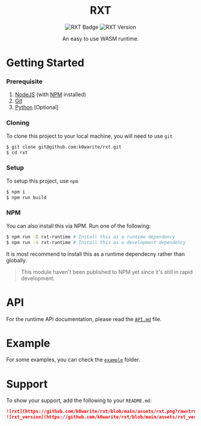 <h1 align="center">RXT</h1>
<p align="center">
    <img src="https://github.com/k0warite/rxt/blob/main/assets/rxt.png?raw=true" alt="RXT Badge"/>
    <img src="https://github.com/k0warite/rxt/blob/main/assets/rxt_version.png?raw=true" alt="RXT Version"/>
</p>
<p align="center">
    An easy to use WASM runtime.
</p>

# Getting Started
### Prerequisite
1. [NodeJS](https://nodejs.org/ 'NodeJS') (with [NPM](https://npmjs.com/ 'NPM') installed)
2. [Git](https://git-scm.com/ 'Git')
3. [Python](https://python.org 'Python') [Optional]

### Cloning
To clone this project to your local machine, you will need to use `git`
```sh
$ git clone git@github.com:k0warite/rxt.git
$ cd rxt
```

### Setup
To setup this project, use `npm`
```sh
$ npm i
$ npm run build
```

### NPM
You can also install this via NPM. Run one of the following:
```sh
$ npm run -D rxt-runtime # Install this as a runtime dependency
$ npm run -s rxt-runtime # Install this as a development dependency
```
It is most recommend to install this as a runtime dependecny rather than globally.
> This module haven't been published to NPM yet since it's still in rapid development.

# API
For the runtime API documentation, please read the [`API.md`](https://github.com/k0warite/rxt/blob/main/doc/API.md 'API.md') file.

# Example
For some examples, you can check the [`example`](https://github.com/k0warite/rxt/blob/main/example) folder.

# Support
To show your support, add the following to your `README.md`:
```md
![rxt](https://github.com/k0warite/rxt/blob/main/assets/rxt.png?raw=true)
![rxt_version](https://github.com/k0warite/rxt/blob/main/assets/rxt_version.png?raw=true)
```
